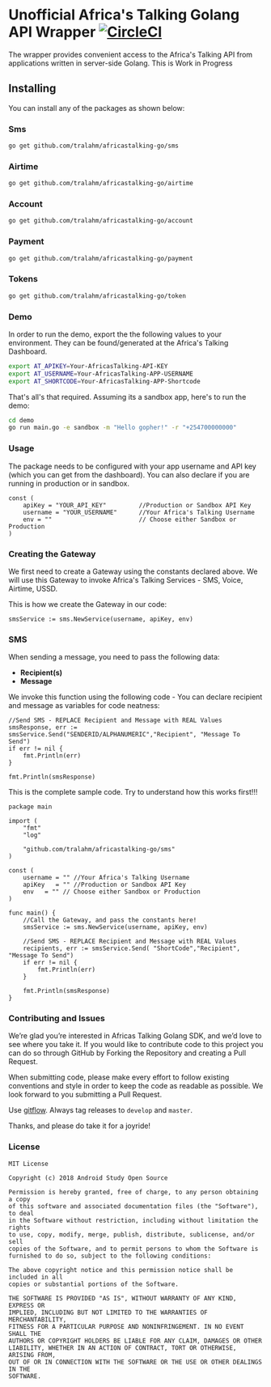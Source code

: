 # Unofficial Africa's Talking Golang API Wrapper  [![CircleCI](https://circleci.com/gh/tralahm/africastalking-go.svg?style=shield)](https://circleci.com/gh/tralahm/africastalking-go)
The wrapper provides convenient access to the Africa's Talking API from applications written in server-side Golang. This is Work in Progress

## Installing
You can install any of the packages as shown below:

### Sms
```sh
go get github.com/tralahm/africastalking-go/sms
```

### Airtime
```sh
go get github.com/tralahm/africastalking-go/airtime
```

### Account
```sh
go get github.com/tralahm/africastalking-go/account
```

### Payment
```sh
go get github.com/tralahm/africastalking-go/payment
```

### Tokens
```sh
go get github.com/tralahm/africastalking-go/token
```

### Demo
In order to run the demo, export the the following values to your environment. They can be found/generated at the Africa's Talking Dashboard.

``` sh
export AT_APIKEY=Your-AfricasTalking-API-KEY
export AT_USERNAME=Your-AfricasTalking-APP-USERNAME
export AT_SHORTCODE=Your-AfricasTalking-APP-Shortcode
```

That's all's that required. Assuming its a sandbox app, here's to run the demo:

``` sh
cd demo
go run main.go -e sandbox -m "Hello gopher!" -r "+254700000000"
```

### Usage
The package needs to be configured with your app username and API key (which you can get from the dashboard). You can also declare if you are running in production or in sandbox.

```golang
const (
	apiKey = "YOUR_API_KEY"		    //Production or Sandbox API Key
	username = "YOUR_USERNAME"	    //Your Africa's Talking Username
	env = ""		                // Choose either Sandbox or Production
)
```

### Creating the Gateway
We first need to create a Gateway using the constants declared above. We will use this Gateway to invoke Africa's Talking Services - SMS, Voice, Airtime, USSD.

This is how we create the Gateway in our code:

```golang
smsService := sms.NewService(username, apiKey, env)
```

### SMS
When sending a message, you need to pass the following data:
* **Recipient(s)**
* **Message**

We invoke this function using the following code -  You can declare recipient and message as variables for code neatness:

```golang
//Send SMS - REPLACE Recipient and Message with REAL Values
smsResponse, err := smsService.Send("SENDERID/ALPHANUMERIC","Recipient", "Message To Send")
if err != nil {
	fmt.Println(err)
}

fmt.Println(smsResponse)
```

This is the complete sample code. Try to understand how this works first!!!
```golang
package main

import (
	"fmt"
	"log"

	"github.com/tralahm/africastalking-go/sms"
)

const (
	username = "" //Your Africa's Talking Username
	apiKey   = "" //Production or Sandbox API Key
	env   = "" // Choose either Sandbox or Production
)

func main() {
	//Call the Gateway, and pass the constants here!
	smsService := sms.NewService(username, apiKey, env)

	//Send SMS - REPLACE Recipient and Message with REAL Values
	recipients, err := smsService.Send( "ShortCode","Recipient", "Message To Send")
	if err != nil {
		fmt.Println(err)
	}

	fmt.Println(smsResponse)
}

```

### Contributing and Issues

We’re glad you’re interested in Africas Talking Golang SDK, and we’d love to see where you take it. If you would like to contribute code to this project you can do so through GitHub by Forking the Repository and creating a Pull Request.

When submitting code, please make every effort to follow existing conventions and style in order to keep the code as readable as possible. We look forward to you submitting a Pull Request.

Use [gitflow](https://www.atlassian.com/git/tutorials/comparing-workflows#gitflow-workflow).
Always tag releases to `develop` and `master`.

Thanks, and please do take it for a joyride!

### License

```text
MIT License

Copyright (c) 2018 Android Study Open Source

Permission is hereby granted, free of charge, to any person obtaining a copy
of this software and associated documentation files (the "Software"), to deal
in the Software without restriction, including without limitation the rights
to use, copy, modify, merge, publish, distribute, sublicense, and/or sell
copies of the Software, and to permit persons to whom the Software is
furnished to do so, subject to the following conditions:

The above copyright notice and this permission notice shall be included in all
copies or substantial portions of the Software.

THE SOFTWARE IS PROVIDED "AS IS", WITHOUT WARRANTY OF ANY KIND, EXPRESS OR
IMPLIED, INCLUDING BUT NOT LIMITED TO THE WARRANTIES OF MERCHANTABILITY,
FITNESS FOR A PARTICULAR PURPOSE AND NONINFRINGEMENT. IN NO EVENT SHALL THE
AUTHORS OR COPYRIGHT HOLDERS BE LIABLE FOR ANY CLAIM, DAMAGES OR OTHER
LIABILITY, WHETHER IN AN ACTION OF CONTRACT, TORT OR OTHERWISE, ARISING FROM,
OUT OF OR IN CONNECTION WITH THE SOFTWARE OR THE USE OR OTHER DEALINGS IN THE
SOFTWARE.
```


